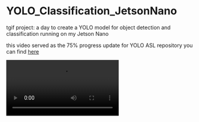 # YOLO_Classification_JetsonNano
tgif project: a day to create a YOLO model for object detection and classification running on my Jetson Nano

this video served as the 75% progress update for YOLO ASL repository you can find [here](https://github.com/stevedepp/yolo4asl)

![demo](https://user-images.githubusercontent.com/38410965/111721866-20373580-8837-11eb-94ff-de4a4e55b454.mp4)
